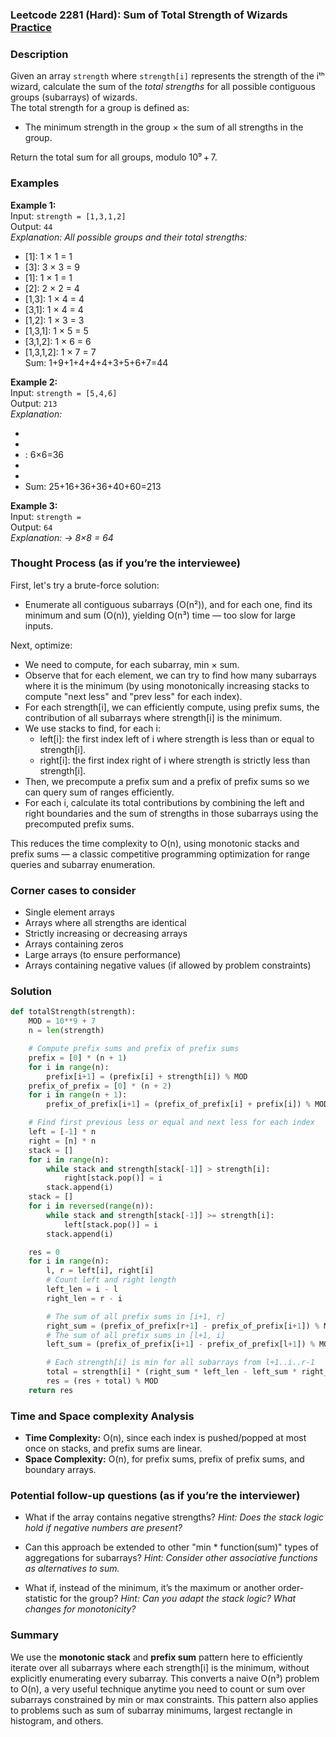 ### Leetcode 2281 (Hard): Sum of Total Strength of Wizards [Practice](https://leetcode.com/problems/sum-of-total-strength-of-wizards)

### Description  
Given an array `strength` where `strength[i]` represents the strength of the iᵗʰ wizard, calculate the sum of the *total strengths* for all possible contiguous groups (subarrays) of wizards.  
The total strength for a group is defined as:  
- The minimum strength in the group × the sum of all strengths in the group.

Return the total sum for all groups, modulo 10⁹ + 7.

### Examples  

**Example 1:**  
Input: `strength = [1,3,1,2]`  
Output: `44`  
*Explanation: All possible groups and their total strengths:*  
- [1]: 1 × 1 = 1  
- [3]: 3 × 3 = 9  
- [1]: 1 × 1 = 1  
- [2]: 2 × 2 = 4  
- [1,3]: 1 × 4 = 4  
- [3,1]: 1 × 4 = 4  
- [1,2]: 1 × 3 = 3  
- [1,3,1]: 1 × 5 = 5  
- [3,1,2]: 1 × 6 = 6  
- [1,3,1,2]: 1 × 7 = 7  
Sum: 1+9+1+4+4+4+3+5+6+7=44

**Example 2:**  
Input: `strength = [5,4,6]`  
Output: `213`  
*Explanation:*  
- [5]: 5×5=25  
- [4]: 4×4=16  
- : 6×6=36  
- [5,4]: 4×9=36  
- [4,6]: 4×10=40  
- [5,4,6]: 4×15=60  
Sum: 25+16+36+36+40+60=213

**Example 3:**  
Input: `strength = `  
Output: `64`  
*Explanation:  → 8×8 = 64*

### Thought Process (as if you’re the interviewee)  
First, let's try a brute-force solution:  
- Enumerate all contiguous subarrays (O(n²)), and for each one, find its minimum and sum (O(n)), yielding O(n³) time — too slow for large inputs.

Next, optimize:  
- We need to compute, for each subarray, min × sum.  
- Observe that for each element, we can try to find how many subarrays where it is the minimum (by using monotonically increasing stacks to compute "next less" and "prev less" for each index).
- For each strength[i], we can efficiently compute, using prefix sums, the contribution of all subarrays where strength[i] is the minimum.
- We use stacks to find, for each i:
  - left[i]: the first index left of i where strength is less than or equal to strength[i].
  - right[i]: the first index right of i where strength is strictly less than strength[i].
- Then, we precompute a prefix sum and a prefix of prefix sums so we can query sum of ranges efficiently.
- For each i, calculate its total contributions by combining the left and right boundaries and the sum of strengths in those subarrays using the precomputed prefix sums.

This reduces the time complexity to O(n), using monotonic stacks and prefix sums — a classic competitive programming optimization for range queries and subarray enumeration.

### Corner cases to consider  
- Single element arrays  
- Arrays where all strengths are identical  
- Strictly increasing or decreasing arrays  
- Arrays containing zeros  
- Large arrays (to ensure performance)
- Arrays containing negative values (if allowed by problem constraints)

### Solution

```python
def totalStrength(strength):
    MOD = 10**9 + 7
    n = len(strength)

    # Compute prefix sums and prefix of prefix sums
    prefix = [0] * (n + 1)
    for i in range(n):
        prefix[i+1] = (prefix[i] + strength[i]) % MOD
    prefix_of_prefix = [0] * (n + 2)
    for i in range(n + 1):
        prefix_of_prefix[i+1] = (prefix_of_prefix[i] + prefix[i]) % MOD

    # Find first previous less or equal and next less for each index
    left = [-1] * n
    right = [n] * n
    stack = []
    for i in range(n):
        while stack and strength[stack[-1]] > strength[i]:
            right[stack.pop()] = i
        stack.append(i)
    stack = []
    for i in reversed(range(n)):
        while stack and strength[stack[-1]] >= strength[i]:
            left[stack.pop()] = i
        stack.append(i)

    res = 0
    for i in range(n):
        l, r = left[i], right[i]
        # Count left and right length
        left_len = i - l
        right_len = r - i

        # The sum of all prefix sums in [i+1, r]
        right_sum = (prefix_of_prefix[r+1] - prefix_of_prefix[i+1]) % MOD
        # The sum of all prefix sums in [l+1, i]
        left_sum = (prefix_of_prefix[i+1] - prefix_of_prefix[l+1]) % MOD

        # Each strength[i] is min for all subarrays from l+1..i..r-1
        total = strength[i] * (right_sum * left_len - left_sum * right_len) % MOD
        res = (res + total) % MOD
    return res
```

### Time and Space complexity Analysis  

- **Time Complexity:** O(n), since each index is pushed/popped at most once on stacks, and prefix sums are linear.
- **Space Complexity:** O(n), for prefix sums, prefix of prefix sums, and boundary arrays.

### Potential follow-up questions (as if you’re the interviewer)  

- What if the array contains negative strengths?
  *Hint: Does the stack logic hold if negative numbers are present?*

- Can this approach be extended to other "min \* function(sum)" types of aggregations for subarrays?
  *Hint: Consider other associative functions as alternatives to sum.*

- What if, instead of the minimum, it’s the maximum or another order-statistic for the group?
  *Hint: Can you adapt the stack logic? What changes for monotonicity?*

### Summary
We use the **monotonic stack** and **prefix sum** pattern here to efficiently iterate over all subarrays where each strength[i] is the minimum, without explicitly enumerating every subarray. This converts a naive O(n³) problem to O(n), a very useful technique anytime you need to count or sum over subarrays constrained by min or max constraints. This pattern also applies to problems such as sum of subarray minimums, largest rectangle in histogram, and others.